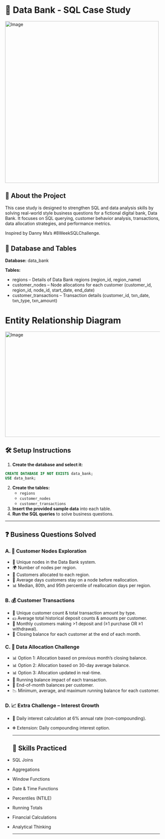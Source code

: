 # 🏦 Data Bank - SQL Case Study
<img width="500" height="525" alt="Image" src="https://github.com/user-attachments/assets/17a851ef-d69f-4f24-adeb-b9ded1fe6ba9" />

## 🚀 About the Project
This case study is designed to strengthen SQL and data analysis skills by solving real-world style business questions for a fictional digital bank, Data Bank.
It focuses on SQL querying, customer behavior analysis, transactions, data allocation strategies, and performance metrics.

Inspired by Danny Ma’s #8WeekSQLChallenge.

## 📂 Database and Tables
**Database:** data_bank

**Tables:**

- regions – Details of Data Bank regions (region_id, region_name)
- customer_nodes – Node allocations for each customer (customer_id, region_id, node_id, start_date, end_date)
- customer_transactions – Transaction details (customer_id, txn_date, txn_type, txn_amount)

# Entity Relationship Diagram
  <img width="796" height="342" alt="Image" src="https://github.com/user-attachments/assets/9a714c8e-1f70-436b-bfca-21a1ddecc437" />

  ## 🛠️ Setup Instructions
  1. **Create the database and select it:**
  
  ````sql
CREATE DATABASE IF NOT EXISTS data_bank;
USE data_bank;
````
2. **Create the tables:**
   - `regions`
   - `customer_nodes`
   - `customer_transactions`
3. **Insert the provided sample data** into each table.
4. **Run the SQL queries** to solve business questions. 

---
## ❓ Business Questions Solved
### A. 📍 Customer Nodes Exploration

- 🔢 Unique nodes in the Data Bank system.
- 🌍 Number of nodes per region.
- 👥 Customers allocated to each region.
- 📆 Average days customers stay on a node before reallocation.
- 📊 Median, 80th, and 95th percentile of reallocation days per region.

### B. 💰 Customer Transactions

- 🔄 Unique customer count & total transaction amount by type.
- 💵 Average total historical deposit counts & amounts per customer.
- 📅 Monthly customers making >1 deposit and (≥1 purchase OR ≥1 withdrawal).
- 🏦 Closing balance for each customer at the end of each month.

### C. 📡 Data Allocation Challenge

- 📊 Option 1: Allocation based on previous month’s closing balance.
- 📊 Option 2: Allocation based on 30-day average balance.
- 📊 Option 3: Allocation updated in real-time.
- 🔄 Running balance impact of each transaction.
- 📆 End-of-month balances per customer.
- 📉 Minimum, average, and maximum running balance for each customer.

### D. 📈 Extra Challenge – Interest Growth

- 🏦 Daily interest calculation at 6% annual rate (non-compounding).
- ➕ Extension: Daily compounding interest option.

  ---
  ## 🧠 Skills Practiced
- SQL Joins
- Aggregations
- Window Functions
- Date & Time Functions
- Percentiles (NTILE)
- Running Totals
- Financial Calculations
- Analytical Thinking

  ---
